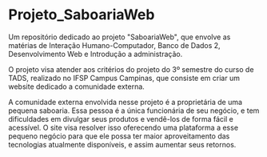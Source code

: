 # Projeto_SaboariaWeb
Um repositório dedicado ao projeto "SaboariaWeb", que envolve as matérias de Interação Humano-Computador, Banco de Dados 2, Desenvolvimento Web e Introdução a administração.

O projeto visa atender aos critérios do projeto do 3º semestre do curso de TADS, realizado no IFSP Campus Campinas, que consiste em criar um website dedicado a comunidade externa.

A comunidade externa envolvida nesse projeto é a proprietária de uma pequena saboaria. Essa pessoa é a única funcionária de seu negócio, e tem dificuldades em divulgar seus produtos e vendê-los de forma fácil e acessível. O site visa resolver isso oferecendo uma plataforma a esse pequeno negócio para que ele possa ter maior aproveitamento das tecnologias atualmente disponíveis, e assim aumentar seus retornos.
